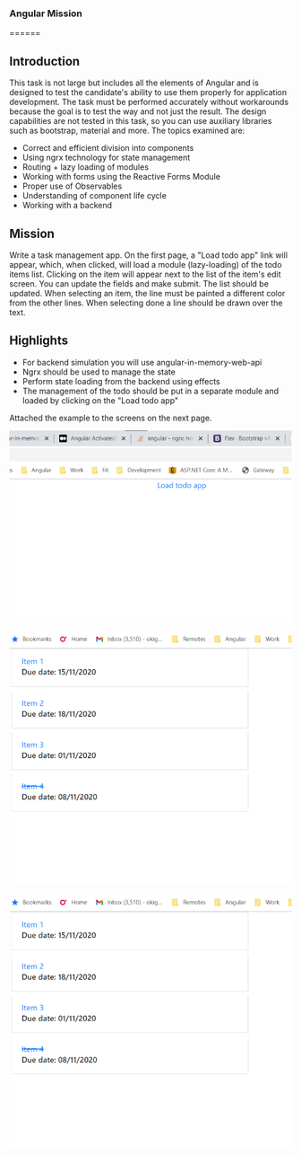 ### Angular Mission
======

Introduction
---

This task is not large but includes all the elements of Angular and is designed to test the candidate's ability to use them properly for application development. The task must be performed accurately without workarounds because the goal is to test the way and not just the result. The design capabilities are not tested in this task, so you can use auxiliary libraries such as bootstrap, material and more.
The topics examined are:

+ Correct and efficient division into components
+ Using ngrx technology for state management
+ Routing + lazy loading of modules
+ Working with forms using the Reactive Forms Module
+ Proper use of Observables
+ Understanding of component life cycle
+ Working with a backend

Mission
---

Write a task management app. On the first page, a "Load todo app" link will appear, which, when clicked, will load a module (lazy-loading) of the todo items list. Clicking on the item will appear next to the list of the item's edit screen. You can update the fields and make submit. The list should be updated. When selecting an item, the line must be painted a different color from the other lines. When selecting done a line should be drawn over the text.


Highlights
---
+ For backend simulation you will use angular-in-memory-web-api
+ Ngrx should be used to manage the state
+ Perform state loading from the backend using effects
+ The management of the todo should be put in a separate module and loaded by clicking on the "Load todo app"

Attached the example to the screens on the next page.


![First page](https://github.com/okigor/angular_mission/blob/master/documentation/pic1.png "First page")

![List of tasks](https://github.com/okigor/angular_mission/blob/master/documentation/pic2.png "List of tasks")

![Task edit](https://github.com/okigor/angular_mission/blob/master/documentation/pic2.png "Task edit")